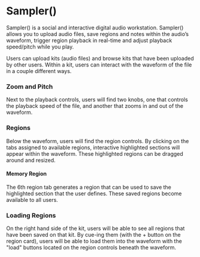 # Sampler() 

Sampler() is a social and interactive digital audio workstation. Sampler() allows you to upload audio files, save regions and notes within the audio’s waveform, trigger region playback in real-time and adjust playback speed/pitch while you play.

Users can upload kits (audio files) and browse kits that have been uploaded by other users. Within a kit, users can interact with the waveform of the file in a couple different ways. 

### Zoom and Pitch

Next to the playback controls, users will find two knobs, one that controls the playback speed of the file, and another that zooms in and out of the waveform. 

### Regions

Below the waveform, users will find the region controls. By clicking on the tabs assigned to available regions, interactive highlighted sections will appear within the waveform. These highlighted regions can be dragged around and resized. 

#### Memory Region

The 6th region tab generates a region that can be used to save the highlighted section that the user defines. These saved regions become available to all users. 

### Loading Regions

On the right hand side of the kit, users will be able to see all regions that have been saved on that kit. By cue-ing them (with the + button on the region card), users will be able to load them into the waveform with the "load" buttons located on the region controls beneath the waveform. 
